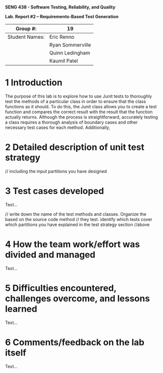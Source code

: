 **SENG 438 - Software Testing, Reliability, and Quality**

**Lab. Report \#2 – Requirements-Based Test Generation**

| Group \#:      | 19   |
| -------------- | --- |
| Student Names: |   Eric Renno  |
|                |   Ryan Sommerville  |
|                |   Quinn Ledingham  |
|                |   Kaumil Patel  |

# 1 Introduction

The purpose of this lab is to explore how to use Junit tests to thoroughly test the methods of a particular class in order to ensure that the class functions as it should. To do this, the Junit class allows you to create a test function and compares the correct result with the result that the function actually returns. Although the process is straightforward, accurately testing a class requires a thorough analysis of boundary cases and other necessary test cases for each method. Additionally, 

# 2 Detailed description of unit test strategy

// including the input partitions you have designed

# 3 Test cases developed

Text…

// write down the name of the test methods and classes. Organize the based on
the source code method // they test. identify which tests cover which partitions
you have explained in the test strategy section //above

# 4 How the team work/effort was divided and managed

Text…

# 5 Difficulties encountered, challenges overcome, and lessons learned

Text…

# 6 Comments/feedback on the lab itself

Text…
